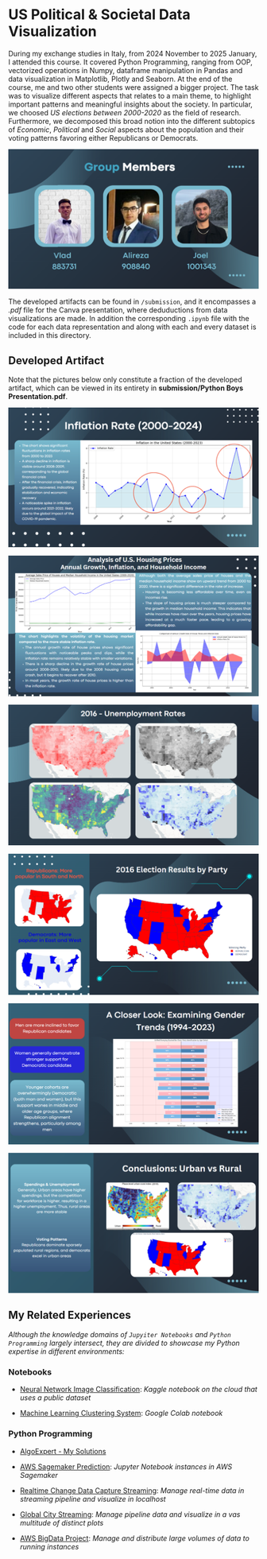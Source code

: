 # US Political & Societal Data Visualization

During my exchange studies in Italy, from 2024 November to 2025 January, I attended this course. It covered Python Programming, ranging from OOP, vectorized operations in Numpy, dataframe manipulation in Pandas and data visualization in Matplotlib, Plotly and Seaborn. At the end of the course, me and two other students were assigned a bigger project. The task was to visualize different aspects that relates to a main theme, to highlight important patterns and meaningful insights about the society. In particular, we choosed *US elections between 2000-2020* as the field of research. Furthermore, we decomposed this broad notion into the different subtopics of *Economic*, *Political* and *Social* aspects about the population and their voting patterns favoring either Republicans or Democrats.


![members](readme-material/1-members.PNG)


The developed artifacts can be found in `/submission`, and it encompasses a *.pdf* file for the Canva presentation, where deduductions from data visualizations are made. In addition the corresponding `.ipynb` file with the code for each data representation and along with each and every dataset is included in this directory.



## Developed Artifact

Note that the pictures below only constitute a fraction of the developed artifact, which can be viewed in its entirety in **submission/Python Boys Presentation.pdf**.


![inflation](readme-material/2-inflation.PNG)

![annual-growth](readme-material/3-annual-growth.PNG)

![unemployment](readme-material/4-unemployment.PNG)

![political-results](readme-material/5-political-results.PNG)

![gender-trends](readme-material/6-gender-trends.PNG)

![urban-rural](readme-material/7-urban-rural.PNG)



## My Related Experiences

*Although the knowledge domains of `Jupyiter Notebooks` and `Python Programming` largely intersect, they are divided to showcase my Python expertise in different environments:*


### Notebooks

- [Neural Network Image Classification](https://github.com/mrjex/Neural-Network-Image-Classification): *Kaggle notebook on the cloud that uses a public dataset*

- [Machine Learning Clustering System](https://github.com/mrjex/Machine-Learning-Clustering-System): *Google Colab notebook*


### Python Programming

- [AlgoExpert - My Solutions](https://github.com/mrjex/AlgoExpert)

- [AWS Sagemaker Prediction](https://github.com/mrjex/AWS-Sagemaker-System): *Jupyter Notebook instances in AWS Sagemaker*

- [Realtime Change Data Capture Streaming](https://github.com/mrjex/Realtime-Data-Capture-Streaming): *Manage real-time data in streaming pipeline and visualize in localhost*

- [Global City Streaming](https://github.com/mrjex/Global-City-Streaming): *Manage pipeline data and visualize in a vas multitude of distinct plots*

- [AWS BigData Project](https://github.com/mrjex/AWS-BigData-System): *Manage and distribute large volumes of data to running instances*